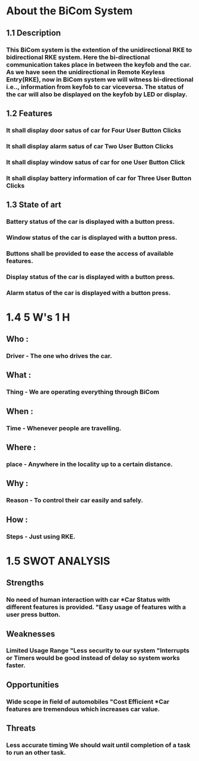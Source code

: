# About the BiCom System
## 1.1 Description
### This BiCom system is the extention of the unidirectional RKE to bidirectional RKE system. Here the bi-directional communication takes place in between the keyfob and the car. As we have seen the unidirectional in Remote Keyless Entry(RKE), now in BiCom system we will witness bi-directional i.e.., information from keyfob to car viceversa. The status of the car will also be displayed on the keyfob by LED or display.
## 1.2 Features
### It shall display door satus of car for Four User Button Clicks
### It shall display alarm satus of car Two User Button Clicks
### It shall display window satus of car for one User Button Click
### It shall display battery information of car for Three User Button Clicks

## 1.3 State of art
### Battery status of the car is displayed with a button press.
### Window status of the car is displayed with a button press.
### Buttons shall be provided to ease the access of available features.
### Display status of the car is displayed with a button press.
### Alarm status of the car is displayed with a button press.

# 1.4 5 W's 1 H
## Who :
### Driver - The one who drives the car.
## What : 
### Thing - We are operating everything through BiCom
## When :
### Time - Whenever people are travelling.
## Where :
### place - Anywhere in the locality up to a certain distance.
## Why : 
### Reason - To control their car easily and safely.
## How :
### Steps - Just using RKE.

# 1.5 SWOT ANALYSIS

## Strengths

### No need of human interaction with car *Car Status with different features is provided. "Easy usage of features with a user press button.

## Weaknesses

### Limited Usage Range "Less security to our system "Interrupts or Timers would be good instead of delay so system works faster.

## Opportunities

### Wide scope in field of automobiles "Cost Efficient *Car features are tremendous which increases car value.

## Threats

### Less accurate timing We should wait until completion of a task to run an other task.
